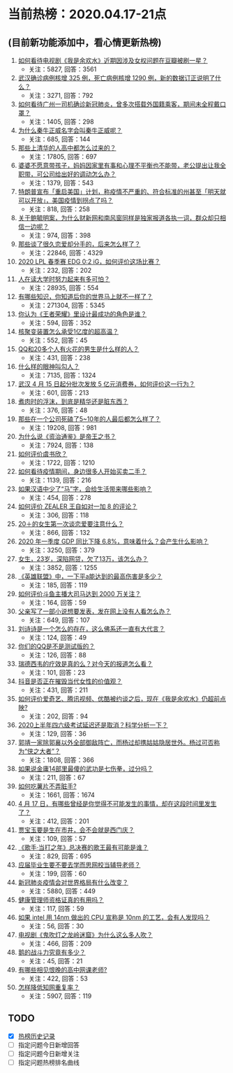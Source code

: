# 当前热榜：2020.04.17-21点
## (目前新功能添加中，看心情更新热榜)
1. [如何看待电视剧《我是余欢水》近期因涉及女权问题在豆瓣被刷一星？](https://www.zhihu.com/question/388147659)
    * 关注：5827, 回答：3561
2. [武汉确诊病例核增 325 例，死亡病例核增 1290 例，新的数据订正说明了什么？](https://www.zhihu.com/question/388455841)
    * 关注：3271, 回答：792
3. [如何看待广州一司机确诊新冠肺炎，曾多次搭载外国籍乘客，期间未全程戴口罩？](https://www.zhihu.com/question/388492623)
    * 关注：1405, 回答：298
4. [为什么秦牛正威名字会叫秦牛正威呢？](https://www.zhihu.com/question/385976264)
    * 关注：685, 回答：144
5. [那些上清华的人高中都怎么过来的？](https://www.zhihu.com/question/333864283)
    * 关注：17805, 回答：697
6. [婆婆不愿意带孩子，妈妈因家里有事和心理不平衡也不能带，老公提出让我全职带，可公司给出好的调动怎么办？](https://www.zhihu.com/question/388161219)
    * 关注：1379, 回答：543
7. [特朗普宣布「重启美国」计划，称疫情不严重的、符合标准的州甚至「明天就可以开放」，美国疫情到拐点了吗？](https://www.zhihu.com/question/388417208)
    * 关注：818, 回答：258
8. [关于鲍毓明案，为什么财新网和南风窗同样是独家报道各执一词，群众却只相信一边呢？](https://www.zhihu.com/question/387320912)
    * 关注：974, 回答：398
9. [那些谈了很久恋爱却分手的，后来怎么样了？](https://www.zhihu.com/question/63400784)
    * 关注：22846, 回答：4329
10. [2020 LPL 春季赛 EDG 0:2 iG，如何评价这场比赛？](https://www.zhihu.com/question/388577490)
    * 关注：232, 回答：202
11. [人在读大学时努力起来有多可怕？](https://www.zhihu.com/question/304422827)
    * 关注：28935, 回答：554
12. [有哪些知识，你知道后你的世界马上就不一样了？](https://www.zhihu.com/question/38632401)
    * 关注：271304, 回答：5345
13. [你认为《王者荣耀》里设计最成功的角色是谁？](https://www.zhihu.com/question/384944978)
    * 关注：594, 回答：352
14. [核聚变装置怎么承受1亿度的超高温？](https://www.zhihu.com/question/386759364)
    * 关注：552, 回答：45
15. [QQ和20多个人有火花的男生是什么样的人？](https://www.zhihu.com/question/380972419)
    * 关注：431, 回答：238
16. [什么样的眼神叫勾人？](https://www.zhihu.com/question/63784596)
    * 关注：7135, 回答：1324
17. [武汉 4 月 15 日起分批次发放 5 亿元消费券，如何评价这一行为？](https://www.zhihu.com/question/387786196)
    * 关注：601, 回答：213
18. [煮肉时的浮沫，到底是精华还是脏东西？](https://www.zhihu.com/question/385228278)
    * 关注：376, 回答：48
19. [那些在一个公司死磕了5~10年的人最后都怎么样了？](https://www.zhihu.com/question/295529432)
    * 关注：19208, 回答：981
20. [为什么说《资治通鉴》是帝王之书？](https://www.zhihu.com/question/21708186)
    * 关注：7924, 回答：138
21. [如何评价虞书欣？](https://www.zhihu.com/question/377399860)
    * 关注：1722, 回答：1210
22. [如何看待疫情期间，身边很多人开始买卖二手？](https://www.zhihu.com/question/388262844)
    * 关注：1139, 回答：216
23. [如果汉语中少了“马”字，会给生活带来哪些影响？](https://www.zhihu.com/question/385057859)
    * 关注：454, 回答：278
24. [如何评价 ZEALER 王自如对一加 8 的评论？](https://www.zhihu.com/question/388231880)
    * 关注：306, 回答：118
25. [20＋的女生第一次谈恋爱要注意什么？](https://www.zhihu.com/question/368543768)
    * 关注：866, 回答：132
26. [2020 年一季度 GDP 同比下降 6.8%，意味着什么？会产生什么影响？](https://www.zhihu.com/question/388434620)
    * 关注：3250, 回答：379
27. [女生，23岁，深陷网贷，欠了13万，该怎么办？](https://www.zhihu.com/question/264479002)
    * 关注：3852, 回答：1255
28. [《英雄联盟》中，一下平a能达到的最高伤害是多少？](https://www.zhihu.com/question/374950927)
    * 关注：185, 回答：119
29. [如何评价斗鱼主播大司马达到 2000 万关注？](https://www.zhihu.com/question/387501114)
    * 关注：164, 回答：59
30. [父亲写了一部小说想要发表，发在网上没有人看怎么办？](https://www.zhihu.com/question/386285100)
    * 关注：649, 回答：107
31. [刘诗诗是一个怎么的存在，这么佛系还一直有大代言？](https://www.zhihu.com/question/291667122)
    * 关注：124, 回答：49
32. [你们的QQ是不是测试版的？](https://www.zhihu.com/question/290857848)
    * 关注：126, 回答：88
33. [瑞德西韦的疗效是真的么？对今天的报道怎么看？](https://www.zhihu.com/question/388410436)
    * 关注：101, 回答：23
34. [抖音是否正在摧毁当代女性的价值观？](https://www.zhihu.com/question/338971582)
    * 关注：431, 回答：211
35. [如何评价爱奇艺、腾讯视频、优酷被约谈之后，现在《我是余欢水》仍超前点映?](https://www.zhihu.com/question/387520145)
    * 关注：202, 回答：94
36. [2020上半年四六级考试延迟还是取消？科学分析一下？](https://www.zhihu.com/question/386890426)
    * 关注：129, 回答：36
37. [郭靖一家除郭襄以外全部御敌阵亡，而杨过却携姑姑隐居世外。杨过可否称为“侠之大者”？](https://www.zhihu.com/question/27087106)
    * 关注：1808, 回答：366
38. [如果说金庸14部里最傻的武功是七伤拳，过分吗？](https://www.zhihu.com/question/23371094)
    * 关注：211, 回答：67
39. [如何吃薯片不弄脏手?](https://www.zhihu.com/question/386585941)
    * 关注：1661, 回答：1674
40. [4 月 17 日，有哪些曾经是你觉得不可能发生的事情，却在这段时间里发生了？](https://www.zhihu.com/question/388426848)
    * 关注：412, 回答：201
41. [贾宝玉要是生在市井，会不会就是西门庆？](https://www.zhihu.com/question/293893710)
    * 关注：109, 回答：57
42. [《歌手·当打之年》总决赛的歌王最有可能是谁？](https://www.zhihu.com/question/371957819)
    * 关注：829, 回答：695
43. [应届毕业生要不要去学而思网校当辅导老师？](https://www.zhihu.com/question/355652745)
    * 关注：199, 回答：60
44. [新冠肺炎疫情会对世界格局有什么改变？](https://www.zhihu.com/question/378134387)
    * 关注：5880, 回答：449
45. [健康管理师资格证真的有用吗？](https://www.zhihu.com/question/354177484)
    * 关注：117, 回答：59
46. [如果 intel 用 14nm 做出的 CPU 宣称是 10nm 的工艺，会有人发现吗？](https://www.zhihu.com/question/387718271)
    * 关注：56, 回答：30
47. [电视剧《鬼吹灯之龙岭迷窟》为什么这么多人吹？](https://www.zhihu.com/question/384533796)
    * 关注：466, 回答：209
48. [鹅的战斗力究竟有多少？](https://www.zhihu.com/question/21305697)
    * 关注：45, 回答：21
49. [有哪些相见恨晚的高中网课老师?](https://www.zhihu.com/question/329715149)
    * 关注：422, 回答：53
50. [怎样降低知网重复率？](https://www.zhihu.com/question/26115104)
    * 关注：5907, 回答：119
## TODO
* [x] [热榜历史记录](hot_history/AllHot.md)
* [ ] 指定问题今日新增回答
* [ ] 指定问题今日新增关注
* [ ] 指定问题热榜排名曲线
